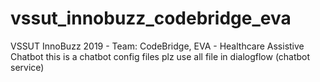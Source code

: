 # vssut_innobuzz_codebridge_eva
VSSUT InnoBuzz 2019 - Team: CodeBridge, EVA - Healthcare Assistive Chatbot 
this is a chatbot config files plz use all file in dialogflow (chatbot service)
